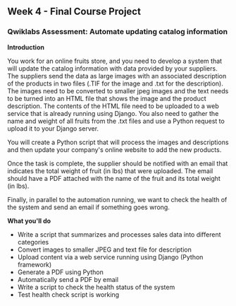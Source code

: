 ## Week 4 - Final Course Project 

### Qwiklabs Assessment: Automate updating catalog information


**Introduction**

You work for an online fruits store, and you need to develop a system that will update the catalog information with data provided by your suppliers. The suppliers send the data as large images with an associated description of the products in two files (.TIF for the image and .txt for the description). The images need to be converted to smaller jpeg images and the text needs to be turned into an HTML file that shows the image and the product description. The contents of the HTML file need to be uploaded to a web service that is already running using Django. You also need to gather the name and weight of all fruits from the .txt files and use a Python request to upload it to your Django server.

You will create a Python script that will process the images and descriptions and then update your company's online website to add the new products.

Once the task is complete, the supplier should be notified with an email that indicates the total weight of fruit (in lbs) that were uploaded. The email should have a PDF attached with the name of the fruit and its total weight (in lbs).

Finally, in parallel to the automation running, we want to check the health of the system and send an email if something goes wrong.

**What you'll do**

- Write a script that summarizes and processes sales data into different categories
- Convert images to smaller JPEG and text file for description
- Upload content via a web service running using Django (Python framework)
- Generate a PDF using Python
- Automatically send a PDF by email
- Write a script to check the health status of the system
- Test health check script is working

